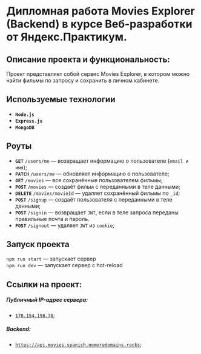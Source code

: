 # Дипломная работа Movies Explorer (Backend) в курсе Веб-разработки от Яндекс.Практикум.

## Описание проекта и функциональность:

Проект представляет собой сервис Movies Explorer, в котором можно найти фильмы по запросу и сохранить в личном кабинете.

## Используемые технологии

* __`Node.js`__
* __`Express.js`__
* __`MongoDB`__

## Роуты

* __`GET`__ `/users/me` — возвращает информацию о пользователе (`email и имя`);
* __`PATCH`__ `/users/me` — обновляет информацию о пользователе;
* __`GET`__ `/movies` — все сохранённые пользователем фильмы;
* __`POST`__ `/movies` — создаёт фильм с переданными в теле данными;
* __`DELETE`__ `/movies/movieId` — удаляет сохранённый фильмы по `_id`;
* __`POST`__ `/signup` — создаёт пользователя с переданными в теле данными;
* __`POST`__ `/signin` — возвращает `JWT`, если в теле запроса переданы правильные почта и пароль.
* __`POST`__ `/signout` — удаляет `JWT` из `cookie`;

## Запуск проекта

`npm run start` — запускает сервер   
`npm run dev` — запускает сервер с hot-reload

## Ссылки на проект:
##### Публичный IP-адрес сервера:
* [`178.154.198.78`](http://178.154.198.78);
##### Backend:
* [`https://api.movies.spanish.nomoredomains.rocks`](https://api.movies.spanish.nomoredomains.rocks);
